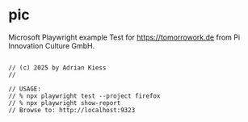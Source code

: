 # pic
Microsoft Playwright example Test for https://tomorrowork.de from Pi Innovation Culture GmbH.

<code>  
// (c) 2025 by Adrian Kiess
//
</code>

<code>
// USAGE:
// % npx playwright test --project firefox
// % npx playwright show-report
// Browse to: http://localhost:9323
</code>
